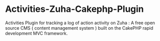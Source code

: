 Activities-Zuha-Cakephp-Plugin
==============================

Activities Plugin for tracking a log of action activity on Zuha : A free open source CMS ( content management system ) built on the CakePHP rapid development MVC framework.
